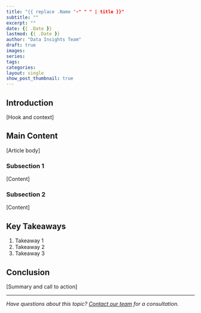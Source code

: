 ```yaml
---
title: "{{ replace .Name "-" " " | title }}"
subtitle: ""
excerpt: ""
date: {{ .Date }}
lastmod: {{ .Date }}
author: "Data Insights Team"
draft: true
images:
series:
tags:
categories:
layout: single
show_post_thumbnail: true
---
```


## Introduction

[Hook and context]

## Main Content

[Article body]

### Subsection 1

[Content]

### Subsection 2

[Content]

## Key Takeaways

1. Takeaway 1
2. Takeaway 2
3. Takeaway 3

## Conclusion

[Summary and call to action]

---

*Have questions about this topic? [Contact our team](/contact) for a consultation.*